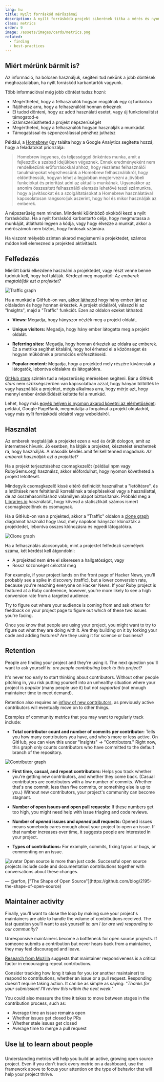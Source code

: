 ```yaml
---
lang: hu
title: Nyílt forráskód mérőszámai
description: A nyílt forráskódú projekt sikerének titka a mérés és nyomon követés.
class: metrics
order: 9
image: /assets/images/cards/metrics.png
related:
  - finding
  - best-practices
---
```


## Miért mérünk bármit is?

Az információ, ha bölcsen használjuk, segíteni tud nekünk a jobb döntések meghozatalában, ha nyílt forráskód karbantartók vagyunk.

Több információval még jobb döntést tudsz hozni:

* Megértheted, hogy a felhasználók hogyan reagálnak egy új funkcióra
* Rájöhetsz arra, hogy a felhasználóid honnan érkeznek
* El tudod dönteni, hogy az adott használati esetet, vagy új funkcionalitást támogatod-e
* Számszerűsítheted a projekt népszerűségét
* Megértheted, hogy a felhasználók hogyan használják a munkádat
* Támogatással és szponzorálással pénzhez juthatsz

Például, a [Homebrew](https://github.com/Homebrew/brew/blob/bbed7246bc5c5b7acb8c1d427d10b43e090dfd39/docs/Analytics.md) úgy találta hogy a Google Analytics segítette hozzá, hogy a feladatokat priorizálja:

> Homebrew ingyenes, és teljességgel önkéntes munka, amit a fejlesztők a szabad idejükben végeznek. Ennek eredményeként nem rendelkezünk erőforrásokkal ahhoz, hogy részletes felhasználói tanulmányokat végezhessünk a Homebrew felhasználókról, hogy eldönthessük, hogyan lehet a legjobban megtervezni a jövőbeli funkciókat és prioritást adni az aktuális munkának. Ugyanakkor az anonim összesített felhasználói elemzés lehetővé teszi számunkra, hogy a javításokat és a szolgáltatásokat a Homebrew használatával kapcsolatosan rangsoroljuk aszerint, hogy hol és mikor használják az emberek.

A népszerűség nem minden. Mindenki különböző okokból kezd a nyílt forráskódba. Ha a nyílt forráskód karbantartó célja, hogy megmutassa a munkáját, átlátható legyen a kódja, vagy hogy élvezze a munkát, akkor a mérőszámok nem biztos, hogy fontosak számára.

Ha viszont mélyebb szinten akarod megismerni a projektedet, számos módon kell elemezned a projekted aktívitását.

## Felfedezés

Mielőtt bárki elkezdené használni a projektedet, vagy részt venne benne tudniuk kell, hogy hol találják. Kérdezd meg magadtól: _Az emberek megtalálják ezt a projektet?_

![Traffic graph](/assets/images/metrics/repo_traffic_graphs_tooltip.png)

Ha a munkád a GitHub-on van, [akkor láthatod](https://help.github.com/articles/about-repository-graphs/#traffic) hogy hány ember járt az oldaladon és hogy honnan érkeztek. A projekt oldaláról, válaszd ki az "Insights", majd a "Traffic" funkciót. Ezen az oldalon ezeket láthatod:

* **Views:** Megadja, hogy hányszor nézték meg a projekt oldalát.

* **Unique visitors:** Megadja, hogy hány ember látogatta meg a projekt oldalát.

* **Referring sites:** Megadja, hogy honnan érkeztek az oldalra az emberek. Ez a metrika segíthet kitalálni, hogy hol érheted el a közönséget és hogyan működnek a promóciós erőfeszítéseid.

* **Popular content:** Megadja, hogy a projekted mely részére kiváncsiak a látogatók, lebontva oldalakra és látogatókra.

[GitHub stars](https://help.github.com/articles/about-stars/) szintén tud a népszerűség mérésében segíteni. Bár a _GitHub stars_ nem szükségszerűen van kapcsolatban azzal, hogy hányan töltötték le vagy használták a projektet, mégis alkalmas arra, hogy mérje azt, hogy mennyi ember érdeklődését keltette fel a munkád.

Lehet, hogy más [egyéb helyen is nyomon akarod követni az elérhetőséget](https://opensource.com/business/16/6/pirate-metrics): például, Google PageRank, megmutatja a forgalmat a projekt oldaladról, vagy más nyílt forráskódú oldalról vagy weboldalról.

## Használat

Az emberek megtalálják a projektet ezen a vad és őrült dologon, amit az internetnek hívunk. Jó esetben, ha látják a projektet, késztetést érezhetnek rá, hogy használják. A második kérdés amit fel kell tenned magadnak: _Az emberek használják ezt a projektet?_

Ha a projekt terjesztéséhez csomagkezelőt (például npm vagy RubyGems.org) használsz, akkor előfordulhat, hogy nyomon követheted a projekt letöltését.

Mindegyik csomagkezelő kissé eltérő definíciót használhat a "letöltésre", és a letöltések nem feltétlenül korrelálnak a telepítésekkel vagy a használattal, de az összehasonlításhoz valamilyen alapot biztosítanak. Próbáld meg a [Libraries.io](https://libraries.io/) használatát, hogy kövesd a statisztikáit számos ismert csomagkezelőnek és csomagnak.

Ha a GitHub-on van a projekted, akkor a "Traffic" oldalon a  [clone graph](https://github.com/blog/1873-clone-graphs) diagramot használd hogy lásd, mely napokon hányszor klónozták a projektedet, lebontva összes klónozásra és egyedi látogatókra.

![Clone graph](/assets/images/metrics/clone_graph.png)

Ha a felhasználás alacsonyabb, mint a projektet felfedező személyek száma, két kérdést kell átgondolni:

* A projekted nem érte el sikeresen a hallgatóságot, vagy
* Rossz közönséget céloztál meg

For example, if your project lands on the front page of Hacker News, you'll probably see a spike in discovery (traffic), but a lower conversion rate, because you're reaching everyone on Hacker News. If your Ruby project is featured at a Ruby conference, however, you're more likely to see a high conversion rate from a targeted audience.

Try to figure out where your audience is coming from and ask others for feedback on your project page to figure out which of these two issues you're facing.

Once you know that people are using your project, you might want to try to figure out what they are doing with it. Are they building on it by forking your code and adding features? Are they using it for science or business?

## Retention

People are finding your project and they're using it. The next question you'll want to ask yourself is: _are people contributing back to this project?_

It's never too early to start thinking about contributors. Without other people pitching in, you risk putting yourself into an unhealthy situation where your project is _popular_ (many people use it) but not _supported_ (not enough maintainer time to meet demand).

Retention also requires an [inflow of new contributors](http://blog.abigailcabunoc.com/increasing-developer-engagement-at-mozilla-science-learning-advocacy#contributor-pathways_2), as previously active contributors will eventually move on to other things.

Examples of community metrics that you may want to regularly track include:

* **Total contributor count and number of commits per contributor:** Tells you how many contributors you have, and who's more or less active. On GitHub, you can view this under "Insights" -> "Contributors." Right now, this graph only counts contributors who have committed to the default branch of the repository.

![Contributor graph](/assets/images/metrics/repo_contributors_specific_graph.png)

* **First time, casual, and repeat contributors:** Helps you track whether you're getting new contributors, and whether they come back. (Casual contributors are contributors with a low number of commits. Whether that's one commit, less than five commits, or something else is up to you.) Without new contributors, your project's community can become stagnant.

* **Number of open issues and open pull requests:** If these numbers get too high, you might need help with issue triaging and code reviews.

* **Number of _opened_ issues and _opened_ pull requests:** Opened issues means somebody cares enough about your project to open an issue. If that number increases over time, it suggests people are interested in your project.

* **Types of contributions:** For example, commits, fixing typos or bugs, or commenting on an issue.

<aside markdown="1" class="pquote">
  <img src="https://avatars.githubusercontent.com/arfon?s=180" class="pquote-avatar" alt="avatar">
  Open source is more than just code. Successful open source projects include code and documentation contributions together with conversations about these changes.
  <p markdown="1" class="pquote-credit">
— @arfon, ["The Shape of Open Source"](https://github.com/blog/2195-the-shape-of-open-source)
  </p>
</aside>

## Maintainer activity

Finally, you'll want to close the loop by making sure your project's maintainers are able to handle the volume of contributions received. The last question you'll want to ask yourself is: _am I (or are we) responding to our community?_

Unresponsive maintainers become a bottleneck for open source projects. If someone submits a contribution but never hears back from a maintainer, they may feel discouraged and leave.

[Research from Mozilla](https://docs.google.com/presentation/d/1hsJLv1ieSqtXBzd5YZusY-mB8e1VJzaeOmh8Q4VeMio/edit#slide=id.g43d857af8_0177) suggests that maintainer responsiveness is a critical factor in encouraging repeat contributions.

Consider tracking how long it takes for you (or another maintainer) to respond to contributions, whether an issue or a pull request. Responding doesn't require taking action. It can be as simple as saying: _"Thanks for your submission! I'll review this within the next week."_

You could also measure the time it takes to move between stages in the contribution process, such as:

* Average time an issue remains open
* Whether issues get closed by PRs
* Whether stale issues get closed
* Average time to merge a pull request

## Use 📊 to learn about people

Understanding metrics will help you build an active, growing open source project. Even if you don't track every metric on a dashboard, use the framework above to focus your attention on the type of behavior that will help your project thrive.
